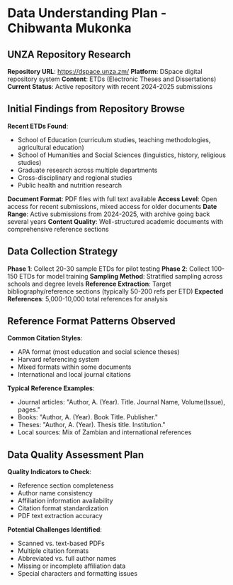 # Data Understanding Plan - Chibwanta Mukonka

## UNZA Repository Research
**Repository URL**: https://dspace.unza.zm/
**Platform**: DSpace digital repository system
**Content**: ETDs (Electronic Theses and Dissertations)
**Current Status**: Active repository with recent 2024-2025 submissions

## Initial Findings from Repository Browse
**Recent ETDs Found**:
- School of Education (curriculum studies, teaching methodologies, agricultural education)
- School of Humanities and Social Sciences (linguistics, history, religious studies)  
- Graduate research across multiple departments
- Cross-disciplinary and regional studies
- Public health and nutrition research

**Document Format**: PDF files with full text available
**Access Level**: Open access for recent submissions, mixed access for older documents
**Date Range**: Active submissions from 2024-2025, with archive going back several years
**Content Quality**: Well-structured academic documents with comprehensive reference sections

## Data Collection Strategy
**Phase 1**: Collect 20-30 sample ETDs for pilot testing
**Phase 2**: Collect 100-150 ETDs for model training
**Sampling Method**: Stratified sampling across schools and degree levels
**Reference Extraction**: Target bibliography/reference sections (typically 50-200 refs per ETD)
**Expected References**: 5,000-10,000 total references for analysis

## Reference Format Patterns Observed
**Common Citation Styles**:
- APA format (most education and social science theses)
- Harvard referencing system
- Mixed formats within some documents
- International and local journal citations

**Typical Reference Examples**:
- Journal articles: "Author, A. (Year). Title. Journal Name, Volume(Issue), pages."
- Books: "Author, A. (Year). Book Title. Publisher."
- Theses: "Author, A. (Year). Thesis title. Institution."
- Local sources: Mix of Zambian and international references

## Data Quality Assessment Plan
**Quality Indicators to Check**:
- Reference section completeness
- Author name consistency
- Affiliation information availability
- Citation format standardization
- PDF text extraction accuracy

**Potential Challenges Identified**:
- Scanned vs. text-based PDFs
- Multiple citation formats
- Abbreviated vs. full author names
- Missing or incomplete affiliation data
- Special characters and formatting issues
